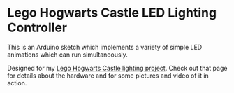 # Lego Hogwarts Castle LED Lighting Controller

This is an Arduino sketch which implements a variety of simple LED animations which can run simultaneously.

Designed for my [Lego Hogwarts Castle lighting project](https://gloryfish..org/projects/lego-hogwarts-led-lighting-display). Check out that page for details about the hardware and for some pictures and video of it in action.
